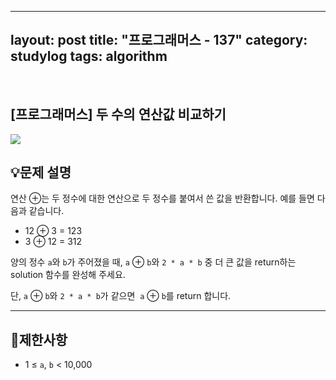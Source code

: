 ﻿
---
layout: post
title: "프로그래머스 - 137"
category: studylog
tags: algorithm
---

<br>

## [프로그래머스] 두 수의 연산값 비교하기


![](https://velog.velcdn.com/images/dlsdud9098/post/e1464da6-734f-4172-a5d3-8df73b71a328/image.png)


## 💡문제 설명






연산 ⊕는 두 정수에 대한 연산으로 두 정수를 붙여서 쓴 값을 반환합니다. 예를 들면 다음과 같습니다.






- 12 ⊕ 3 = 123
- 3 ⊕ 12 = 312






양의 정수 `a`와 `b`가 주어졌을 때, `a` ⊕ `b`와 `2 * a * b` 중 더 큰 값을 return하는 solution 함수를 완성해 주세요.








단, `a` ⊕ `b`와 `2 * a * b`가 같으면  `a` ⊕ `b`를 return 합니다.






---
## 🚫제한사항




- 1 ≤ `a`, `b` &lt; 10,000


